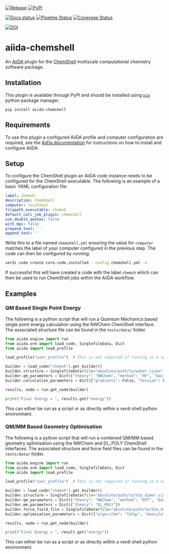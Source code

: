 [![Release](https://img.shields.io/github/v/release/stfc/aiida-chemshell)](https://github.com/stfc/aiida-chemshell/releases)
[![PyPI](https://img.shields.io/pypi/v/aiida-chemshell)](https://pypi.org/project/aiida-chemshell/)

[![Docs status](https://github.com/stfc/aiida-chemshell/actions/workflows/ci-docs.yml/badge.svg?branch=main)](https://stfc.github.io/aiida-chemshell/)
[![Pipeline Status](https://github.com/stfc/aiida-chemshell/actions/workflows/ci-testing.yml/badge.svg?branch=main)](https://github.com/stfc/aiida-chemshell/actions)
[![Coverage Status]( https://coveralls.io/repos/github/stfc/aiida-chemshell/badge.svg?branch=main)](https://coveralls.io/github/stfc/aiida-chemshell?branch=main)

[![DOI](https://zenodo.org/badge/1050396974.svg)](https://doi.org/10.5281/zenodo.17055004)

# aiida-chemshell

An [AiiDA](https://www.aiida.net) plugin for the [ChemShell](https://chemshell.org/) multiscale 
computational chemistry software package. 

## Installation 

This plugin is available through PyPI and should be installed using [`pip`](https://pip.pypa.io/en/stable/) python package manager. 

```
pip install aiida-chemshell 
```

## Requirements 

To use this plugin a configured AiiDA profile and computer configuration are required, see the 
[AiiDa documentation](https://aiida.readthedocs.io/projects/aiida-core/en/latest/intro/get_started.html) 
for instructions on how to install and configure AiiDA. 


## Setup 

To configure the ChemShell plugin an AiiDA code instance needs to be configured for the ChemShell executable. 
The following is an example of a basic YAML configuration file:

```yaml
label: chemsh
description: ChemShell 
computer: localhost 
filepath_executable: chemsh 
default_calc_job_plugin: chemshell
use_double_quotes: false 
with_mpi: false 
prepend_text: '' 
append_text: '' 
```

Write this to a file named `chemshell.yml` ensuring the value for `computer` matches the label of your computer configured in the previous 
step. The code can then be configured by running:

```bash
verdi code create core.code.installed --config chemshell.yml -n 
```

If successful this will have created a code with the label `chemsh` which can then be used to run ChemShell jobs within the AiiDA workflow. 

## Examples 

### QM Based Single Point Energy 

The following is a python script that will run a Quantum Mechanics based single point energy calculation using the NWChem ChemShell interface. 
The associated structure file can be found in the `tests/data/` folder. 

```python 
from aiida.engine import run 
from aiida.orm import load_code, SinglefileData, Dict
from aiida import load_profile 

load_profile("user_profile")  # This is not required if running in a verdi shell environment 

builder = load_code("chemsh").get_builder() 
builder.structure = SinglefileData(file="absolute/path/to/water.cjson")
builder.qm_parameters = Dict({"theory": "NWChem", "method": "HF", "basis": "3-21G"})
builder.calculation_parameters = Dict({"gradients": False, "hessian": False})

results, node = run.get_node(builder)

print("Final Energy = ", results.get("energy"))
```

This can either be run as a script or as directly within a verdi shell python environment. 

### QM/MM Based Geometry Optimisation 

The following is a python script that will run a combined QM/MM based geometry optimisation using the NWChem and DL_POLY ChemShell interfaces.
The associated structure and force field files can be found in the `tests/data/` folder. 

```python 
from aiida.engine import run 
from aiida.orm import load_code, SinglefileData, Dict
from aiida import load_profile 

load_profile("user_profile")  # This is not required if running in a verdi shell environment 

builder = load_code("chemsh").get_builder()
builder.structure = SinglefileData(file="absolute/path/to/h2o_dimer.cjson")
builder.qm_parameters = Dict({"theory": "NWChem", "method": "DFT", "basis": "6-31G"})
builder.mm_parameters = Dict({"theory": "DL_POLY"})
builder.force_field_file = SinglefileData(file="absolute/path/to/h2o_dimer.ff")
builder.optimisation_parameters = Dict({"algorithm": "lbfgs", "maxcyle": 100})

results, node = run.get_node(builder)

print("Final Energy = ", result.get("energy"))
```

This can either be run as a script or as directly within a verdi shell python environment. 